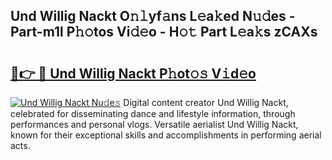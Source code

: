 ## Und Willig Nackt O𝚗𝚕yf𝚊ns L𝚎a𝚔ed N𝚞𝚍es - Part-m1l P𝚑𝚘tos Vi𝚍𝚎o - H𝚘𝚝 Part L𝚎a𝚔s zCAXs

# <h2><a href="http://kf1fqq.oniu.top/?m=Und+Willig+Nackt">🔗👉 🔴 Und Willig Nackt P𝚑ot𝚘𝚜 V𝚒d𝚎o</a></h2>

[![Und Willig Nackt Nu𝚍e𝚜](https://i.imgur.com/0qMVB7G.gif)](http://kf1fqq.oniu.top/?m=Und+Willig+Nackt)
Digital content creator Und Willig Nackt, celebrated for disseminating dance and lifestyle information, through performances and personal vlogs. Versatile aerialist Und Willig Nackt, known for their exceptional skills and accomplishments in performing aerial acts.  
